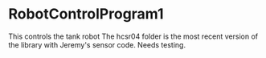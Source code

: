 # RobotControlProgram1
This controls the tank robot
  The hcsr04 folder is the most recent version of the library with Jeremy's sensor code.  Needs testing.
